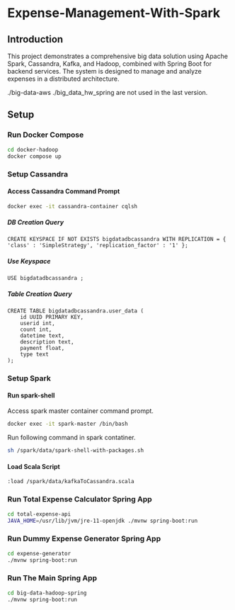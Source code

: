# Expense-Management-With-Spark
## Introduction

This project demonstrates a comprehensive big data solution using Apache Spark, Cassandra, Kafka, and Hadoop, combined with Spring Boot for backend services. The system is designed to manage and analyze expenses in a distributed architecture.

./big-data-aws ./big_data_hw_spring are not used in the last version.

## Setup

### Run Docker Compose

```bash
cd docker-hadoop
docker compose up
```

### Setup Cassandra

#### Access Cassandra Command Prompt

```bash
docker exec -it cassandra-container cqlsh
```

##### DB Creation Query

```
CREATE KEYSPACE IF NOT EXISTS bigdatadbcassandra WITH REPLICATION = { 'class' : 'SimpleStrategy', 'replication_factor' : '1' };
```

##### Use Keyspace

```
USE bigdatadbcassandra ;
```

##### Table Creation Query

```
CREATE TABLE bigdatadbcassandra.user_data (
    id UUID PRIMARY KEY,
    userid int,
    count int,
    datetime text,
    description text,
    payment float,
    type text
);
```

### Setup Spark

#### Run spark-shell

Access spark master container command prompt.

```bash
docker exec -it spark-master /bin/bash
```

Run following command in spark contatiner.

```bash
sh /spark/data/spark-shell-with-packages.sh
```

#### Load Scala Script

```
:load /spark/data/kafkaToCassandra.scala
```

### Run Total Expense Calculator Spring App

```bash
cd total-expense-api
JAVA_HOME=/usr/lib/jvm/jre-11-openjdk ./mvnw spring-boot:run
```

### Run Dummy Expense Generator Spring App

```bash
cd expense-generator
./mvnw spring-boot:run
```

### Run The Main Spring App

```bash
cd big-data-hadoop-spring
./mvnw spring-boot:run
```
